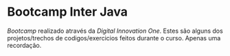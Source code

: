 # Bootcamp Inter Java

*Bootcamp* realizado através da *Digital Innovation One*. Estes são alguns dos projetos/trechos de codigos/exercicios feitos durante o curso. Apenas uma recordação.